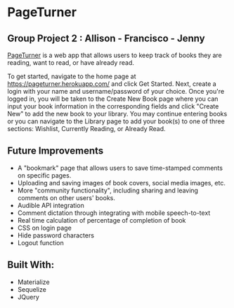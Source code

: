 # PageTurner

## Group Project 2 : Allison - Francisco - Jenny

[PageTurner](https://pageturner.herokuapp.com/) is a web app that allows users to keep track of books they are reading,
want to read, or have already read. 

To get started, navigate to the home page at https://pageturner.herokuapp.com/ and click Get Started. Next, create a login 
with your name and username/password of your choice.
Once you're logged in, you will be taken to the Create New Book page where you can input your book information in the 
corresponding fields and click "Create New" to add the new book to your library. You may continue entering books or
you can navigate to the Library page to add your book(s) to one of three sections: Wishlist, Currently Reading, or Already Read.


## Future Improvements

* A "bookmark" page that allows users to save time-stamped comments on specific pages.
* Uploading and saving images of book covers, social media images, etc.
* More "community functionality", including sharing and leaving comments on other users' books.
* Audible API integration
* Comment dictation through integrating with mobile speech-to-text
* Real time calculation of percentage of completion of book
* CSS on login page
* Hide password characters 
* Logout function

## Built With:

* Materialize
* Sequelize
* JQuery

